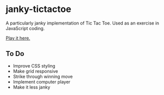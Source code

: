 # janky-tictactoe

A particularly janky implementation of Tic Tac Toe. Used as an exercise in JavaScript coding.

[Play it here.](https://tomraymo.github.io/janky-tictactoe/)

## To Do

- Improve CSS styling
- Make grid responsive
- Strike through winning move
- Implement computer player
- Make it less janky
